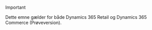 > [!IMPORTANT]
> Dette emne gælder for både Dynamics 365 Retail og Dynamics 365 Commerce (Prøveversion).
